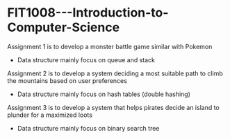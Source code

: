 # FIT1008---Introduction-to-Computer-Science
Assignment 1 is to develop a monster battle game similar with Pokemon
- Data structure mainly focus on queue and stack

Assignment 2 is to develop a system deciding a most suitable path to climb the mountains based on user preferences
- Data structure mainly focus on hash tables (double hashing)

Assignment 3 is to develop a system that helps pirates decide an island to plunder for a maximized loots
- Data structure mainly focus on binary search tree
